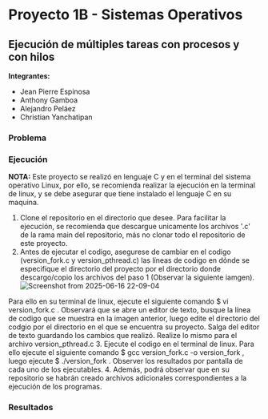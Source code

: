 # Proyecto 1B - Sistemas Operativos
## Ejecución de múltiples tareas con procesos y con hilos

**Integrantes:**
- Jean Pierre Espinosa
- Anthony Gamboa
- Alejandro Peláez
- Christian Yanchatipan

### Problema



### Ejecución

**NOTA:** Este proyecto se realizó en lenguaje C y en el terminal del sistema operativo Linux, por ello, se recomienda realizar la ejecución en la terminal de linux, y se debe asegurar que tiene instalado el lenguaje C en su maquina.

1. Clone el repositorio en el directorio que desee. Para facilitar la ejecución, se recomienda que descargue unicamente los archivos '.c' de la rama main del repositorio, más no clonar todo el repositorio de este proyecto.
2. Antes de ejecutar el codigo, asegurese de cambiar en el codigo (version_fork.c y version_pthread.c) las líneas de codigo en dónde se especifique el directorio del proyecto por el directorio donde descargo/copio los archivos del paso 1 (Observar la siguiente iamgen). 
![Screenshot from 2025-06-16 22-09-04](https://github.com/user-attachments/assets/ccebe278-6b2d-40ff-afa3-52c463359bf6)

Para ello en su terminal de linux, ejecute el siguiente comando $ vi version_fork.c . Observará que se abre un editor de texto, busque la línea de codigo que se muestra en la imagen anterior, luego edite el directorio del codgio por el directorio en el que se encuentra su proyecto. Salga del editor de texto guardando los cambios que realizó. Realize lo mismo para el archivo version_pthread.c
3. Ejecute el codigo en el terminal de linux. Para ello ejecute el siguiente comando $ gcc version_fork.c -o version_fork , luego ejecute $ ./version_fork . Observer los resultados por pantalla de cada uno de los ejecutables. 
4. Además, podrá observar que en su repositorio se habrán creado archivos adicionales correspondientes a la ejecución de los programas.

### Resultados


